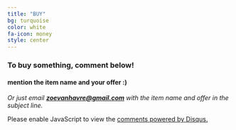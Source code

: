 ```yaml
---
title: "BUY"
bg: turquoise
color: white
fa-icon: money
style: center
---
```


### To buy something, comment below!


#### mention the item name and your offer :)

*Or just email **zoevanhavre@gmail.com** with the item name and offer in the subject line.*


<div id="disqus_thread"></div>
<script>
// /**
// * RECOMMENDED CONFIGURATION VARIABLES: EDIT AND UNCOMMENT THE SECTION BELOW TO INSERT DYNAMIC VALUES FROM YOUR PLATFORM OR CMS.
// * LEARN WHY DEFINING THESE VARIABLES IS IMPORTANT: https://disqus.com/admin/universalcode/#configuration-variables
// */
// /*
// var disqus_config = function () {
// this.page.url = http://zoevanhavre.github.io/; // Replace PAGE_URL with your page's canonical URL variable
// this.page.identifier = VGS; // Replace PAGE_IDENTIFIER with your page's unique identifier variable
// };
// */
(function() { // DON'T EDIT BELOW THIS LINE
var d = document, s = d.createElement('script');

s.src = '//zbvgs.disqus.com/embed.js';

s.setAttribute('data-timestamp', +new Date());
(d.head || d.body).appendChild(s);
})();
</script>
<noscript>Please enable JavaScript to view the <a href="https://disqus.com/?ref_noscript" rel="nofollow">comments powered by Disqus.</a></noscript>
